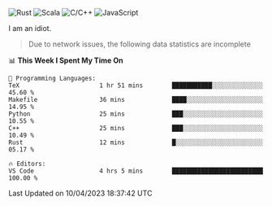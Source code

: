![Rust](https://img.shields.io/badge/Rust-000000?style=flat-square&logo=rust&logoColor=white)
![Scala](https://img.shields.io/badge/Scala-DC322F?style=flat-square&logo=Scala)
![C/C++](https://img.shields.io/badge/C++-00599c?style=flat-square&logo=C%2B%2B)
![JavaScript](https://img.shields.io/badge/JavaScript-323330?style=flat-square&logo=javascript&logoColor=F7DF1E)

I am an idiot.

> Due to network issues, the following data statistics are incomplete

<!--START_SECTION:waka-->
📊 **This Week I Spent My Time On** 

```text
💬 Programming Languages: 
TeX                      1 hr 51 mins        ███████████░░░░░░░░░░░░░░   45.60 % 
Makefile                 36 mins             ████░░░░░░░░░░░░░░░░░░░░░   14.95 % 
Python                   25 mins             ███░░░░░░░░░░░░░░░░░░░░░░   10.55 % 
C++                      25 mins             ███░░░░░░░░░░░░░░░░░░░░░░   10.49 % 
Rust                     12 mins             █░░░░░░░░░░░░░░░░░░░░░░░░   05.17 % 

🔥 Editors: 
VS Code                  4 hrs 5 mins        █████████████████████████   100.00 % 
```


 Last Updated on 10/04/2023 18:37:42 UTC
<!--END_SECTION:waka-->
